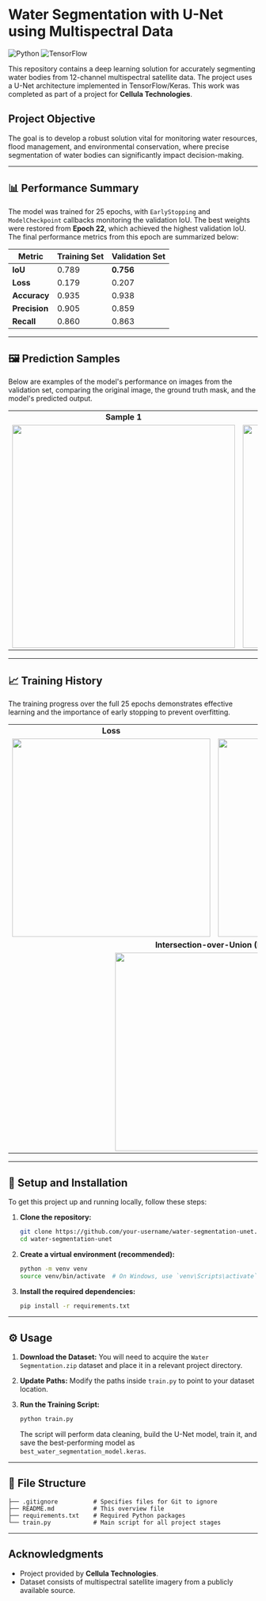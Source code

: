 # Water Segmentation with U-Net using Multispectral Data

![Python](https://img.shields.io/badge/Python-3.10+-blue?style=for-the-badge&logo=python)
![TensorFlow](https://img.shields.io/badge/TensorFlow-2.15+-orange?style=for-the-badge&logo=tensorflow)

This repository contains a deep learning solution for accurately segmenting water bodies from 12-channel multispectral satellite data. The project uses a U-Net architecture implemented in TensorFlow/Keras. This work was completed as part of a project for **Cellula Technologies**.

## Project Objective
The goal is to develop a robust solution vital for monitoring water resources, flood management, and environmental conservation, where precise segmentation of water bodies can significantly impact decision-making.

---

## 📊 Performance Summary

The model was trained for 25 epochs, with `EarlyStopping` and `ModelCheckpoint` callbacks monitoring the validation IoU. The best weights were restored from **Epoch 22**, which achieved the highest validation IoU. The final performance metrics from this epoch are summarized below:

| Metric             | Training Set | Validation Set |
| ------------------ | ------------ | -------------- |
| **IoU**            | 0.789        | **0.756**      |
| **Loss**           | 0.179        | 0.207          |
| **Accuracy**       | 0.935        | 0.938          |
| **Precision**      | 0.905        | 0.859          |
| **Recall**         | 0.860        | 0.863          |

---

## 🖼️ Prediction Samples

Below are examples of the model's performance on images from the validation set, comparing the original image, the ground truth mask, and the model's predicted output.

<table align="center">
  <tr>
    <td align="center"><b>Sample 1</b></td>
    <td align="center"><b>Sample 2</b></td>
  </tr>
  <tr>
    <td><img src="Predicted_sample_1.png" width="450"></td>
    <td><img src="Predicted_sample_2.png" width="450"></td>
  </tr>
</table>

---

## 📈 Training History

The training progress over the full 25 epochs demonstrates effective learning and the importance of early stopping to prevent overfitting.

<table align="center">
  <tr>
    <td align="center"><b>Loss</b></td>
    <td align="center"><b>Accuracy</b></td>
  </tr>
  <tr>
    <td><img src="Training_and_validation_loss.png" width="400"></td>
    <td><img src="Training_and_validation_accuaracy.png" width="400"></td>
  </tr>
  <tr>
    <td colspan="2" align="center"><b>Intersection-over-Union (IoU)</b></td>
  </tr>
  <tr>
    <td colspan="2" align="center"><img src="Training_and_validation_IoU.png" width="400"></td>
  </tr>
</table>

---

## 🚀 Setup and Installation

To get this project up and running locally, follow these steps:

1.  **Clone the repository:**
    ```bash
    git clone https://github.com/your-username/water-segmentation-unet.git
    cd water-segmentation-unet
    ```

2.  **Create a virtual environment (recommended):**
    ```bash
    python -m venv venv
    source venv/bin/activate  # On Windows, use `venv\Scripts\activate`
    ```

3.  **Install the required dependencies:**
    ```bash
    pip install -r requirements.txt
    ```

---

## ⚙️ Usage

1.  **Download the Dataset:** You will need to acquire the `Water Segmentation.zip` dataset and place it in a relevant project directory.

2.  **Update Paths:** Modify the paths inside `train.py` to point to your dataset location.

3.  **Run the Training Script:**
    ```bash
    python train.py
    ```
    The script will perform data cleaning, build the U-Net model, train it, and save the best-performing model as `best_water_segmentation_model.keras`.

---

## 📂 File Structure

```
├── .gitignore          # Specifies files for Git to ignore
├── README.md           # This overview file
├── requirements.txt    # Required Python packages
└── train.py            # Main script for all project stages
```

---

## Acknowledgments
- Project provided by **Cellula Technologies**.
- Dataset consists of multispectral satellite imagery from a publicly available source.
